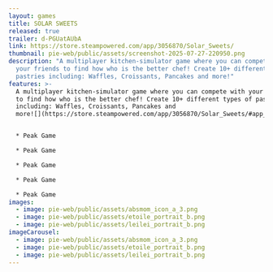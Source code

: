 ```yaml
---
layout: games
title: SOLAR SWEETS
released: true
trailer: d-PGUatAUbA
link: https://store.steampowered.com/app/3056870/Solar_Sweets/
thumbnail: pie-web/public/assets/screenshot-2025-07-27-220950.png
description: "A multiplayer kitchen-simulator game where you can compete with
  your friends to find how who is the better chef! Create 10+ different types of
  pastries including: Waffles, Croissants, Pancakes and more!"
features: >-
  A multiplayer kitchen-simulator game where you can compete with your friends
  to find how who is the better chef! Create 10+ different types of pastries
  including: Waffles, Croissants, Pancakes and
  more![](https://store.steampowered.com/app/3056870/Solar_Sweets/#app_reviews_hash)


  * Peak Game

  * Peak Game

  * Peak Game

  * Peak Game

  * Peak Game
images:
  - image: pie-web/public/assets/absmom_icon_a_3.png
  - image: pie-web/public/assets/etoile_portrait_b.png
  - image: pie-web/public/assets/leilei_portrait_b.png
imageCarousel:
  - image: pie-web/public/assets/absmom_icon_a_3.png
  - image: pie-web/public/assets/etoile_portrait_b.png
  - image: pie-web/public/assets/leilei_portrait_b.png
---
```

